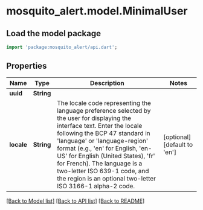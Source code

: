 # mosquito_alert.model.MinimalUser

## Load the model package
```dart
import 'package:mosquito_alert/api.dart';
```

## Properties
Name | Type | Description | Notes
------------ | ------------- | ------------- | -------------
**uuid** | **String** |  | 
**locale** | **String** | The locale code representing the language preference selected by the user for displaying the interface text. Enter the locale following the BCP 47 standard in 'language' or 'language-region' format (e.g., 'en' for English, 'en-US' for English (United States), 'fr' for French). The language is a two-letter ISO 639-1 code, and the region is an optional two-letter ISO 3166-1 alpha-2 code. | [optional] [default to 'en']

[[Back to Model list]](../README.md#documentation-for-models) [[Back to API list]](../README.md#documentation-for-api-endpoints) [[Back to README]](../README.md)


